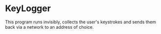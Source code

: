 # KeyLogger
This program runs invisibly, collects the user's keystrokes and sends them back via a network to an address of choice.
